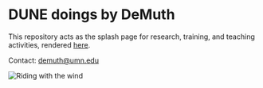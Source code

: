 DUNE doings by DeMuth
==============================

This repository acts as the splash page for research, training, and teaching activities, rendered [here](https://demuth.github.io/).

Contact: demuth@umn.edu

![Riding with the wind](./assets/img/logo-riding1-500x375.png)

